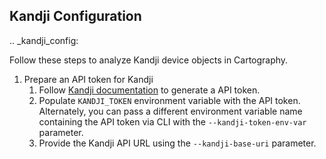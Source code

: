 ## Kandji Configuration

.. _kandji_config:

Follow these steps to analyze Kandji device objects in Cartography.

1. Prepare an API token for Kandji
    1. Follow [Kandji documentation](https://support.kandji.io/support/solutions/articles/72000560412-kandji-api#Generate-an-API-Token) to generate a API token.
    1. Populate `KANDJI_TOKEN` environment variable with the API token. Alternately, you can pass a different environment variable name containing the API token
    via CLI with the `--kandji-token-env-var` parameter.
    1. Provide the Kandji API URL using the `--kandji-base-uri` parameter.
